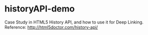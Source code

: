 # historyAPI-demo
Case Study in HTML5 History API, and how to use it for Deep Linking. 
Reference: http://html5doctor.com/history-api/

